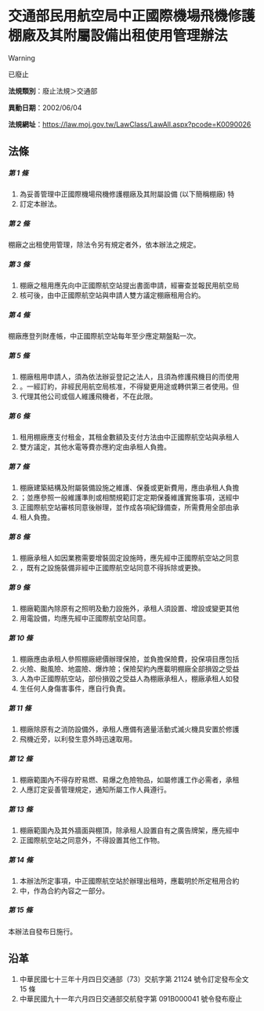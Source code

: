 # 交通部民用航空局中正國際機場飛機修護棚廠及其附屬設備出租使用管理辦法


> [!WARNING]
> 已廢止


**法規類別**：廢止法規＞交通部

**異動日期**：2002/06/04  

**法規網址**：https://law.moj.gov.tw/LawClass/LawAll.aspx?pcode=K0090026



## 法條
##### 第 1 條
1. 為妥善管理中正國際機場飛機修護棚廠及其附屬設備 (以下簡稱棚廠) 特
1. 訂定本辦法。

##### 第 2 條
棚廠之出租使用管理，除法令另有規定者外，依本辦法之規定。

##### 第 3 條
1. 棚廠之租用應先向中正國際航空站提出書面申請，經審查並報民用航空局
1. 核可後，由中正國際航空站與申請人雙方議定棚廠租用合約。

##### 第 4 條
棚廠應登列財產帳，中正國際航空站每年至少應定期盤點一次。

##### 第 5 條
1. 棚廠租用申請人，須為依法辦妥登記之法人，且須為修護飛機目的而使用
1. 。一經訂約，非經民用航空局核准，不得變更用途或轉供第三者使用。但
1. 代理其他公司或個人維護飛機者，不在此限。

##### 第 6 條
1. 租用棚廠應支付租金，其租金數額及支付方法由中正國際航空站與承租人
1. 雙方議定，其他水電等費亦應約定由承租人負擔。

##### 第 7 條
1. 棚廠建築結構及附屬裝備設施之維護、保養或更新費用，應由承租人負擔
1. ；並應參照一般維護準則或相關規範訂定定期保養維護實施事項，送經中
1. 正國際航空站審核同意後辦理，並作成各項紀錄備查，所需費用全部由承
1. 租人負擔。

##### 第 8 條
1. 棚廠承租人如因業務需要增裝固定設施時，應先經中正國際航空站之同意
1. ，既有之設施裝備非經中正國際航空站同意不得拆除或更換。

##### 第 9 條
1. 棚廠範圍內除原有之照明及動力設施外，承租人須設置、增設或變更其他
1. 用電設備，均應先經中正國際航空站同意。

##### 第 10 條
1. 棚廠應由承租人參照棚廠總價辦理保險，並負擔保險費，投保項目應包括
1. 火險、颱風險、地震險、爆炸險；保險契約內應載明棚廠全部損毀之受益
1. 人為中正國際航空站，部份損毀之受益人為棚廠承租人，棚廠承租人如發
1. 生任何人身傷害事件，應自行負責。

##### 第 11 條
1. 棚廠除原有之消防設備外，承租人應備有適量活動式滅火機具安置於修護
1. 飛機近旁，以利發生意外時迅速取用。

##### 第 12 條
1. 棚廠範圍內不得存貯易燃、易爆之危險物品，如屬修護工作必需者，承租
1. 人應訂定妥善管理規定，通知所屬工作人員遵行。

##### 第 13 條
1. 棚廠範圍內及其外牆面與棚頂，除承租人設置自有之廣告牌架，應先經中
1. 正國際航空站之同意外，不得設置其他工作物。

##### 第 14 條
1. 本辦法所定事項，中正國際航空站於辦理出租時，應載明於所定租用合約
1. 中，作為合約內容之一部分。

##### 第 15 條
本辦法自發布日施行。

## 沿革
1. 中華民國七十三年十月四日交通部（73）交航字第 21124  號令訂定發布全文 15 條
1. 中華民國九十一年六月四日交通部交航發字第 091B000041 號令發布廢止
